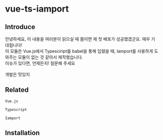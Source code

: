 # vue-ts-iamport

## Introduce

안녕하세요, 이 내용을 여러분이 읽으실 때 쯤이면 제 첫 배포가 성공했겠군요. 매우 기대됩니다!<br/>
이 모듈은 Vue.js에서 Typesciript를 babel을 통해 입혔을 때, Iamport를 사용하게 도와주는 모듈이 없는 것 같아서 제작했습니다.<br/>
이슈가 있다면, 언제든지! 질문해 주세요
<br/><br/>
개발은 맛있지

## Related
```
Vue.js

Typescript

Iamport
```

## Installation

```
```
